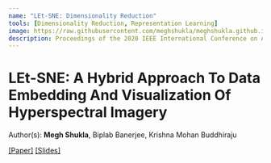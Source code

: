```yaml
---
name: "LEt-SNE: Dimensionality Reduction"
tools: [Dimensionality Reduction, Representation Learning]
image: https://raw.githubusercontent.com/meghshukla/meghshukla.github.io/master/files/images/LEt-SNE_ICASSP.jpg
description: Proceedings of the 2020 IEEE International Conference on Acoustics, Speech and Signal Processing (ICASSP)
---
```


# LEt-SNE: A Hybrid Approach To Data Embedding And Visualization Of Hyperspectral Imagery
Author(s): **Megh Shukla**, Biplab Banerjee, Krishna Mohan Buddhiraju  

<a href="https://meghshukla.github.io/files/papers/icassp/LEt-SNE.pdf" target="_blank">[Paper]</a>  <a href="https://meghshukla.github.io/files/papers/icassp/LEt-SNE_slides.pdf" target="_blank">[Slides]</a>